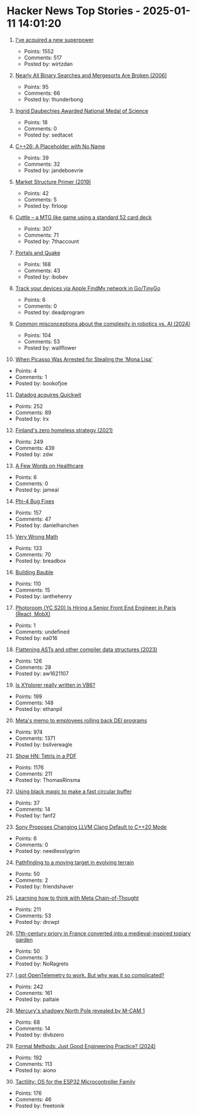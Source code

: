 # Hacker News Top Stories - 2025-01-11 14:01:20

1. [I've acquired a new superpower](https://danielwirtz.com/blog/spot-the-difference-superpower)
   - Points: 1552
   - Comments: 517
   - Posted by: wirtzdan

2. [Nearly All Binary Searches and Mergesorts Are Broken (2006)](https://research.google/blog/extra-extra-read-all-about-it-nearly-all-binary-searches-and-mergesorts-are-broken/)
   - Points: 95
   - Comments: 66
   - Posted by: thunderbong

3. [Ingrid Daubechies Awarded National Medal of Science](https://today.duke.edu/2025/01/ingrid-daubechies-awarded-national-medal-science)
   - Points: 18
   - Comments: 0
   - Posted by: sedtacet

4. [C++26: A Placeholder with No Name](https://www.sandordargo.com/blog/2025/01/08/cpp26-unnamed-placeholders)
   - Points: 39
   - Comments: 32
   - Posted by: jandeboevrie

5. [Market Structure Primer (2019)](https://primer.prooftrading.com)
   - Points: 42
   - Comments: 5
   - Posted by: firloop

6. [Cuttle – a MTG like game using a standard 52 card deck](https://www.pagat.com/combat/cuttle.html)
   - Points: 307
   - Comments: 71
   - Posted by: 7thaccount

7. [Portals and Quake](https://30fps.net/pages/pvs-portals-and-quake/)
   - Points: 168
   - Comments: 43
   - Posted by: ibobev

8. [Track your devices via Apple FindMy network in Go/TinyGo](https://github.com/hybridgroup/go-haystack)
   - Points: 6
   - Comments: 0
   - Posted by: deadprogram

9. [Common misconceptions about the complexity in robotics vs. AI (2024)](https://harimus.github.io//2024/05/31/motortask.html)
   - Points: 104
   - Comments: 53
   - Posted by: wallflower

10. [When Picasso Was Arrested for Stealing the 'Mona Lisa'](https://www.newyorker.com/magazine/2025/01/13/when-picasso-was-arrested-for-stealing-the-mona-lisa)
   - Points: 4
   - Comments: 1
   - Posted by: bookofjoe

11. [Datadog acquires Quickwit](https://quickwit.io/blog/quickwit-joins-datadog)
   - Points: 252
   - Comments: 89
   - Posted by: lrx

12. [Finland's zero homeless strategy (2021)](https://oecdecoscope.blog/2021/12/13/finlands-zero-homeless-strategy-lessons-from-a-success-story/)
   - Points: 249
   - Comments: 439
   - Posted by: zdw

13. [A Few Words on Healthcare](https://blogmaverick.com/2025/01/09/a-few-words-on-healthcare/)
   - Points: 6
   - Comments: 0
   - Posted by: jameal

14. [Phi-4 Bug Fixes](https://unsloth.ai/blog/phi4)
   - Points: 157
   - Comments: 47
   - Posted by: danielhanchen

15. [Very Wrong Math](https://www.charlespetzold.com/blog/2025/01/Very-Wrong-Math.html)
   - Points: 133
   - Comments: 70
   - Posted by: breadbox

16. [Building Bauble](https://ianthehenry.com/posts/bauble/building-bauble/)
   - Points: 110
   - Comments: 15
   - Posted by: ianthehenry

17. [Photoroom (YC S20) Is Hiring a Senior Front End Engineer in Paris (React, MobX)](https://jobs.ashbyhq.com/photoroom/81de4c1e-f4ee-4c14-a196-6e869fa6b320)
   - Points: 1
   - Comments: undefined
   - Posted by: ea016

18. [Flattening ASTs and other compiler data structures (2023)](https://www.cs.cornell.edu/~asampson/blog/flattening.html)
   - Points: 126
   - Comments: 28
   - Posted by: aw1621107

19. [Is XYplorer really written in VB6?](https://www.xyplorer.com/faq-topic.php?id=VB6)
   - Points: 199
   - Comments: 148
   - Posted by: ethanpil

20. [Meta's memo to employees rolling back DEI programs](https://www.axios.com/2025/01/10/meta-dei-memo-employees-programs)
   - Points: 974
   - Comments: 1371
   - Posted by: bsilvereagle

21. [Show HN: Tetris in a PDF](https://th0mas.nl/downloads/pdftris.pdf)
   - Points: 1176
   - Comments: 211
   - Posted by: ThomasRinsma

22. [Using black magic to make a fast circular buffer](https://lo.calho.st/posts/black-magic-buffer/)
   - Points: 37
   - Comments: 14
   - Posted by: fanf2

23. [Sony Proposes Changing LLVM Clang Default to C++20 Mode](https://www.phoronix.com/news/Sony-LLVM-Clang-CXX20-Default)
   - Points: 6
   - Comments: 0
   - Posted by: needlesslygrim

24. [Pathfinding to a moving target in evolving terrain](https://www.holm.dog/2025/01/finding-many-paths-to-moving-target-in.html)
   - Points: 50
   - Comments: 2
   - Posted by: friendshaver

25. [Learning how to think with Meta Chain-of-Thought](https://arxiv.org/abs/2501.04682)
   - Points: 211
   - Comments: 53
   - Posted by: drcwpl

26. [17th-century priory in France converted into a medieval-inspired topiary garden](https://www.houseandgarden.co.uk/gallery/prieure-de-vauboin-garden)
   - Points: 50
   - Comments: 3
   - Posted by: NoRagrets

27. [I got OpenTelemetry to work. But why was it so complicated?](https://iconsolutions.com/blog/i-got-opentelemetry-to-work-but-why-was-it-so-complicated/)
   - Points: 242
   - Comments: 161
   - Posted by: paltaie

28. [Mercury's shadowy North Pole revealed by M-CAM 1](https://www.esa.int/ESA_Multimedia/Images/2025/01/Mercury_s_shadowy_north_pole_revealed_by_M-CAM_1)
   - Points: 68
   - Comments: 14
   - Posted by: divbzero

29. [Formal Methods: Just Good Engineering Practice? (2024)](https://brooker.co.za/blog/2024/04/17/formal)
   - Points: 192
   - Comments: 113
   - Posted by: aiono

30. [Tactility: OS for the ESP32 Microcontroller Family](https://tactility.one/#/)
   - Points: 176
   - Comments: 46
   - Posted by: freetonik

